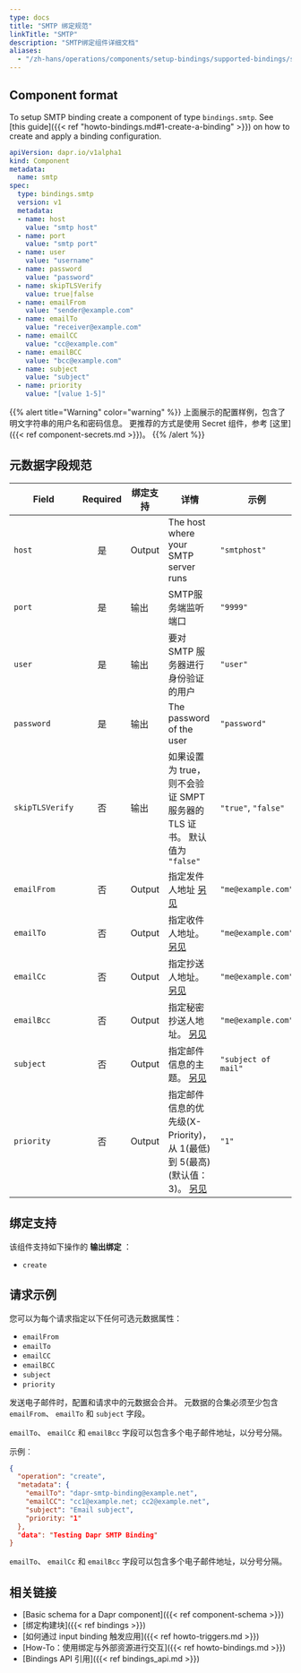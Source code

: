 ```yaml
---
type: docs
title: "SMTP 绑定规范"
linkTitle: "SMTP"
description: "SMTP绑定组件详细文档"
aliases:
  - "/zh-hans/operations/components/setup-bindings/supported-bindings/smtp/"
---
```


## Component format

To setup SMTP binding create a component of type `bindings.smtp`. See [this guide]({{< ref "howto-bindings.md#1-create-a-binding" >}}) on how to create and apply a binding configuration.


```yaml
apiVersion: dapr.io/v1alpha1
kind: Component
metadata:
  name: smtp
spec:
  type: bindings.smtp
  version: v1
  metadata:
  - name: host
    value: "smtp host"
  - name: port
    value: "smtp port"
  - name: user
    value: "username"
  - name: password
    value: "password"
  - name: skipTLSVerify
    value: true|false
  - name: emailFrom
    value: "sender@example.com"
  - name: emailTo
    value: "receiver@example.com"
  - name: emailCC
    value: "cc@example.com"
  - name: emailBCC
    value: "bcc@example.com"
  - name: subject
    value: "subject"
  - name: priority
    value: "[value 1-5]"
```

{{% alert title="Warning" color="warning" %}}
上面展示的配置样例，包含了明文字符串的用户名和密码信息。 更推荐的方式是使用 Secret 组件，参考 [这里]({{< ref component-secrets.md >}})。
{{% /alert %}}

## 元数据字段规范

| Field           | Required | 绑定支持   | 详情                                                                    | 示例                  |
| --------------- |:--------:| ------ | --------------------------------------------------------------------- | ------------------- |
| `host`          |    是     | Output | The host where your SMTP server runs                                  | `"smtphost"`        |
| `port`          |    是     | 输出     | SMTP服务端监听端口                                                           | `"9999"`            |
| `user`          |    是     | 输出     | 要对 SMTP 服务器进行身份验证的用户                                                  | `"user"`            |
| `password`      |    是     | 输出     | The password of the user                                              | `"password"`        |
| `skipTLSVerify` |    否     | 输出     | 如果设置为 true，则不会验证 SMPT 服务器的 TLS 证书。 默认值为 `"false"`                     | `"true"`, `"false"` |
| `emailFrom`     |    否     | Output | 指定发件人地址 [另见](#example-request)                                        | `"me@example.com"`  |
| `emailTo`       |    否     | Output | 指定收件人地址。 [另见](#example-request)                                       | `"me@example.com"`  |
| `emailCc`       |    否     | Output | 指定抄送人地址。 [另见](#example-request)                                       | `"me@example.com"`  |
| `emailBcc`      |    否     | Output | 指定秘密抄送人地址。 [另见](#example-request)                                     | `"me@example.com"`  |
| `subject`       |    否     | Output | 指定邮件信息的主题。 [另见](#example-request)                                     | `"subject of mail"` |
| `priority`      |    否     | Output | 指定邮件信息的优先级(X-Priority)，从 1(最低) 到 5(最高)(默认值：3)。 [另见](#example-request) | `"1"`               |

## 绑定支持

该组件支持如下操作的 **输出绑定** ：

- `create`

## 请求示例

您可以为每个请求指定以下任何可选元数据属性：

- `emailFrom`
- `emailTo`
- `emailCC`
- `emailBCC`
- `subject`
- `priority`

发送电子邮件时，配置和请求中的元数据会合并。 元数据的合集必须至少包含`emailFrom`、 `emailTo` 和 `subject` 字段。

`emailTo`、 `emailCc` 和 `emailBcc` 字段可以包含多个电子邮件地址，以分号分隔。

示例︰
```json
{
  "operation": "create",
  "metadata": {
    "emailTo": "dapr-smtp-binding@example.net",
    "emailCC": "cc1@example.net; cc2@example.net",
    "subject": "Email subject",
    "priority: "1"
  },
  "data": "Testing Dapr SMTP Binding"
}
```

`emailTo`、 `emailCc` 和 `emailBcc` 字段可以包含多个电子邮件地址，以分号分隔。
## 相关链接

- [Basic schema for a Dapr component]({{< ref component-schema >}})
- [绑定构建块]({{< ref bindings >}})
- [如何通过 input binding 触发应用]({{< ref howto-triggers.md >}})
- [How-To：使用绑定与外部资源进行交互]({{< ref howto-bindings.md >}})
- [Bindings API 引用]({{< ref bindings_api.md >}})

